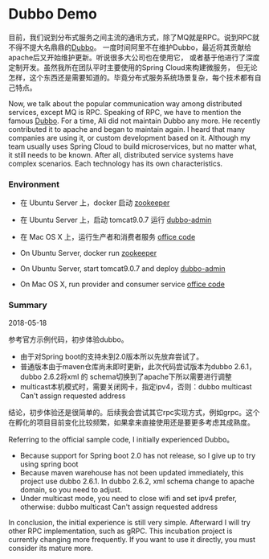 # Dubbo Demo
目前，我们说到分布式服务之间主流的通讯方式，除了MQ就是RPC。说到RPC就不得不提大名鼎鼎的[Dubbo](http://dubbo.incubator.apache.org/)。
一度时间阿里不在维护Dubbo，最近将其贡献给apache后又开始维护更新。听说很多大公司也在使用它，
或者基于他进行了深度定制开发。虽然我所在团队平时主要使用的Spring Cloud来构建微服务，
但无论怎样，这个东西还是需要知道的。毕竟分布式服务系统场景复杂，每个技术都有自己特点。

Now, we talk about the popular communication way among distributed services, except MQ is RPC. 
Speaking of RPC, we have to mention the famous [Dubbo](http://dubbo.incubator.apache.org/). For a time, 
Ali did not maintain Dubbo any more. He recently contributed it to apache and began to maintain again.
I heard that many companies are using it, or custom development based on it. Although my team usually uses
Spring Cloud to build microservices, but no matter what, it still needs to be known. After all, distributed service 
systems have complex scenarios. Each technology has its own characteristics.

### Environment
- 在 Ubuntu Server 上，docker 启动 [zookeeper](https://hub.docker.com/_/zookeeper/)
- 在 Ubuntu Server 上，启动 tomcat9.0.7 运行 [dubbo-admin](https://github.com/apache/incubator-dubbo-ops/tree/master/dubbo-admin)
- 在 Mac OS X 上，运行生产者和消费者服务 [office code](https://github.com/apache/incubator-dubbo/tree/master/dubbo-demo)

- On Ubuntu Server, docker run [zookeeper](https://hub.docker.com/_/zookeeper/)
- On Ubuntu Server, start tomcat9.0.7 and deploy [dubbo-admin](https://github.com/apache/incubator-dubbo-ops/tree/master/dubbo-admin)
- On Mac OS X, run provider and consumer service [office code](https://github.com/apache/incubator-dubbo/tree/master/dubbo-demo)

### Summary
2018-05-18

参考官方示例代码，初步体验dubbo。
- 由于对Spring boot的支持未到2.0版本所以先放弃尝试了。
- 普通版本由于maven仓库尚未即时更新，此次代码尝试版本为dubbo 2.6.1，dubbo 2.6.2将xml 的 schema切换到了apache下所以需要进行调整
- multicast本机模式时，需要关闭网卡，指定ipv4，否则：dubbo multicast Can't assign requested address

结论，初步体验还是很简单的。后续我会尝试其它rpc实现方式，例如grpc。这个在孵化的项目目前变化比较频繁，如果拿来直接使用还是要更多考虑其成熟度。

Referring to the official sample code, I initially experienced Dubbo。

- Because support for Spring boot 2.0 has not release, so I give up to try using spring boot
- Because maven warehouse has not been updated immediately, this project use dubbo 2.6.1. In dubbo 2.6.2, xml schema change to apache domain, so you need to adjust.
- Under multicast mode, you need to close wifi and set ipv4 prefer, otherwise: dubbo multicast Can't assign requested address

In conclusion, the initial experience is still very simple. Afterward I will try other RPC implementation, such as gRPC.
This incubation project is currently changing more frequently. If you want to use it directly, you must consider its mature more. 